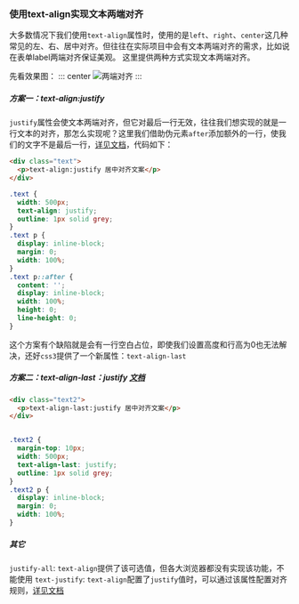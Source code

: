 
### 使用text-align实现文本两端对齐

大多数情况下我们使用`text-align`属性时，使用的是`left`、`right`、`center`这几种常见的左、右、居中对齐。但往往在实际项目中会有文本两端对齐的需求，比如说在表单label两端对齐保证美观。
这里提供两种方式实现文本两端对齐。

先看效果图：
::: center
![两端对齐](https://lhost.oss-cn-chengdu.aliyuncs.com/blog/20240123100151.png)
:::

##### 方案一：text-align:justify
`justify`属性会使文本两端对齐，但它对最后一行无效，往往我们想实现的就是一行文本的对齐，那怎么实现呢？这里我们借助伪元素`after`添加额外的一行，使我们的文字不是最后一行，[详见文档](https://developer.mozilla.org/zh-CN/docs/Web/CSS/text-align#justify)，代码如下：
```html
<div class="text">
  <p>text-align:justify 居中对齐文案</p>
</div>
```
```css
.text {
  width: 500px;
  text-align: justify;
  outline: 1px solid grey;
}
.text p {
  display: inline-block;
  margin: 0;
  width: 100%;
}
.text p::after {
  content: '';
  display: inline-block;
  width: 100%;
  height: 0;
  line-height: 0;
}
```
这个方案有个缺陷就是会有一行空白占位，即使我们设置高度和行高为0也无法解决，还好`css3`提供了一个新属性：`text-align-last`

##### 方案二：text-align-last：justify [文档](https://developer.mozilla.org/zh-CN/docs/Web/CSS/text-align-last)

```html
<div class="text2">
  <p>text-align-last:justify 居中对齐文案</p>
</div>
```

```css

.text2 {
  margin-top: 10px;
  width: 500px;
  text-align-last: justify;
  outline: 1px solid grey;
}
.text2 p {
  display: inline-block;
  margin: 0;
  width: 100%;
}

```

##### 其它
`justify-all`: `text-align`提供了该可选值，但各大浏览器都没有实现该功能，不能使用
`text-justify`: `text-align`配置了`justify`值时，可以通过该属性配置对齐规则，[详见文档](https://developer.mozilla.org/zh-CN/docs/Web/CSS/text-justify)



